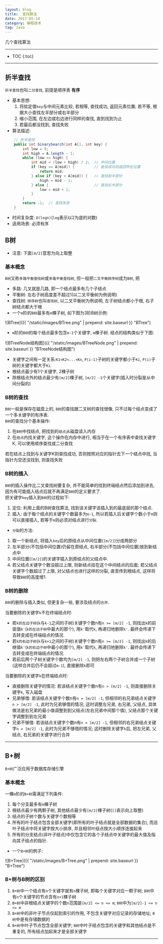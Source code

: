 ```yaml
---
layout: blog
title:  查找算法
date: 2017-05-14
category: 编程技术
tag: Java
---
```

几个查找算法



*****

* TOC
{:toc}

*****

## 折半查找
`折半查找`也叫`二分查找`, 前提是顺序表 **有序**

* 基本思想:
  1. 将给定值`key`与中间元素比较, 若相等, 查找成功, 返回元素位置; 若不等, 根据大小查找左半部分或右半部分
  2. 缩小范围, 在左边或右边进行同样的查找, 直到找到为止
  3. 若最后都没找到, 查找失败
* 算法描述:

~~~java
    // 折半查找
    public int binarySearch(int A[], int key) {
        int low = 0;
        int high = A.length - 1;
        while (low <= high) {
            int mid = (low + high) / 2;  // 中间位置
            if (key == A[mid]) {         // 查找成功则返回所在位置
                return mid;
            } else if (key < A[mid]) {   // 查找前半部分
                high = mid - 1;
            } else {                     // 查找右半部分
                low = mid + 1;
            }
        }
        return -1;  // 查找失败
    }
~~~

* 时间复杂度: `O(logn)`(`log`表示以2为底的对数)
* 适用场景: 必须有序

## B树

* 注意: 下面`[m/2]`意思为向上取整

### 基本概念
`B树`又称`多路平衡查找树`或`多路平衡查找树`, 但一般把`二叉平衡排序树`成为`B树`, 把

* 多路: 几叉就是几路, 即一个结点最多有几个子结点
* 平衡树: 左右子树高度差不超过1(以二叉平衡树为例说明)
* 查找树: `排序树`也叫`查找树`, 以二叉平衡树为例说明, 左子树结点都小于根, 右子树结点都大于根
* 一个`m`阶的`B树`最多有`m`棵子树, 如下图为3阶B树示例:

![BTree]({{ "/static/images/BTree.png"  | prepend: site.baseurl }} "BTree")

* `m`阶的`B树`的每个结点最多包含`m-1`个关键字, `m`棵子树. 结点的结构类似于下图:

![BTreeNode结构图]({{ "/static/images/BTreeNode.png"  | prepend: site.baseurl }} "BTreeNode结构图")

* 关键字之间有一定关系:`K1<K2<...<Kn`, `P(i-1)`子树的关键字都小于`Ki`, `P(i)`子树的关键字都大于`Ki`
* 根结点最少有1个关键字, 2棵子树
* 除根结点外的结点最少有`[m/2]`棵子树, `[m/2] -1`个关键字(插入时分裂是从中间分裂的)

### B树的查找
`B树`一般是保存在磁盘上的, `B树`的查找跟二叉树的查找很像, 只不过每个结点变成了一个多关键字的有序表.  
`B树`的查找分个基本操作:

1. 在`B树`中找结点, 把找到的`结点`从磁盘读入内存
2. 在`结点`内找关键字, 这个操作在内存中进行, 相当于在一个有序表中查找关键字K, 可以使用顺序查找或二分查找

若在结点上找到与关键字K则查找成功, 否则按照对应的指针去下一个结点中找, 当指针为空还没找到, 则查找失败

### B树的插入
`B树`的插入操作比二叉查找树要复杂, 并不能简单的找到终端结点然后添加到进去, 因为有可能插入结点后就不再满足`B树`的定义要求了.   
把关键字`key`插入到`B树`的过程如下:

1. 定位: 利用上面的B树查找算法, 找到该关键字该插入到的最底层的那个结点.
2. 插入: 由于每个结点的关键字个数最多为`m-1`, 所以若插入后关键字个数小于`m`则可以直接插入, 若等于`m`则必须对结点进行`分裂`.

* `分裂`的方法:
1. 取一个新结点, 将插入`key`后的原结点从中间位置(`[m/2]`)分成两部分
2. 左半部分(不包括中间位置)仍留在原结点, 右半部分(不包括中间位置)放到新结点中
3. 中间位置(`[m/2]`)的关键字插入到原结点的父结点中.
4. 若父结点关键字个数没超过上限, 则新结点挂在这个中间结点的后面; 若父结点关键字个数超过了上限, 对父结点也进行这样的分裂, 直至传到根结点, 这样将导致`B树`的高度增1.

### B树的删除
`B树`的删除与插入类似, 但更复杂一些, 要涉及结点的`合并`.

当要删除的关键字`k`不在终端结点时:

* 若`k的左边子树`(`k`与`k-1`之间的子树)关键字个数n有`n >= [m/2] -1`, 则找出`k`的前驱值`k'`(`k的左边子树`中最大的那个), 用`k'`取代`k`, 再递归地删除`k'`. 最终会传递下去转变成在终端结点的情况.
* 若`k的右边子树`(`k`与`k+1`之间的子树)关键字个数n有`n >= [m/2] -1`, 则找出`k`的后继值`k'`(`k的右边子树`中最小的那个), 用`k'`取代`k`, 再递归地删除`k'`. 最终会传递下去转变成在终端结点的情况.
* 若前后两个子树关键字个数均为`[m/2] -1`, 则把左右两个子树合并成一个子树(这样合并后仍不会超过`m-1`), 直接删除`k`即可

当要删除的关键字`k`在终端结点时:

* 直接删除关键字的情况: 若该结点关键字个数n有`n > [m/2] -1`, 则直接删除关键字`k`, 写入磁盘
* 兄弟够借: 若该结点关键字个数n有`n = [m/2] -1`, 但相邻的右兄弟结点关键字`n > [m/2] -1`, 此时为兄弟够借的情况; 这时调整左兄弟, 右兄弟, 父结点, 具体做法是右兄弟的最小值调整到到父结点(左右兄弟中间那个值), 父结点那个关键字调整到到左兄弟
* 兄弟不够借: 若该结点关键字个数n有`n = [m/2] -1`, 但相邻的右兄弟结点关键字`n = [m/2] -1`, 此时为兄弟不够借的情况; 这时删除关键字`k`后, 把左兄弟, 父结点, 右兄弟的关键字进行合并


******

## B+树
`B+树`广泛应用于数据库存储引擎

### 基本概念
一棵`m`阶的`B+树`需满足下列条件:

1. 每个分支最多有`m`棵子树
2. 根结点最少有两颗子树, 其他结点最少有`[m/2]`棵子树(`[]`表示向上取整)
3. 结点的子树个数与关键字个数相等
4. 所有的叶子结点包含全部关键字(即所有的叶子结点就是全部数据的集合), 而且叶子结点中将关键字按大小排序, 并且相邻叶结点按大小顺序连接起来
5. 所有的分支结点(非叶子结点)中仅包含它的各个子结点中关键字的最大值及指向其子结点的指针.

* 一个`B+树`的例子:

![B+Tree]({{ "/static/images/B+Tree.png"  | prepend: site.baseurl }} "B+Tree")


### B+树与B树的区别

1. `B+树`中一个结点有`n`个关键字就有`n`棵子树, 即每个关键字对应一颗子树; `B树`中有`n`个关键字的节点含有`n+1`棵子树
2. `B+树`中非根结点关键字的个数`n`范围是`[m/2] <= n <= m`; `B树`中为`[m/2]-1 <= n <= m`
3. `B+树`中的非叶子节点仅起到索引的作用, 不包含关键字对应记录的存储地址; `B树`中是有存储数据的
4. `B+树`中叶子节点包含全部关键字; `B树`中叶子结点包含的关键字和其他结点是不重复的, 所有结点加起来才是全部关键字


******
